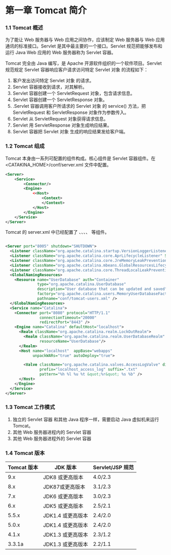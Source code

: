 # 第一章 Tomcat 简介

### 1.1 Tomcat 概述

为了能让 Web 服务器与 Web 应用之间协作，应该制定 Web 服务器与 Web 应用通讯的标准接口。Servlet 是其中最主要的一个接口。Servlet 规范把能够发布和运行 Java Web 应用的 Web 服务器称为 Servlet 容器。

Tomcat 完全由 Java 编写，是 Apache 开源软件组织的一个软件项目。Servlet 规范规定 Servlet 容器响应客户请求访问特定 Servlet 对象 的流程如下：
1. 客户发出访问特定 Servlet 对象 的请求。
2. Servlet 容器接收到请求，对其解析。
3. Servlet 容器创建一个 ServletRequest 对象，包含请求信息。
4. Servlet 容器创建一个 ServletResponse 对象。
5. .Servlet 容器调用客户所请求的 Servlet 对象 的 service() 方法，把 ServletRequest 和 ServletResponse 对象作为参数传入。
6. Servlet 从 ServletRequest 对象获得请求信息。
7. Servlet 用 ServletResponse 对象生成响应结果。
8. Servlet 容器把 Servlet 对象 生成的响应结果发给客户端。

### 1.2 Tomcat 组成

Tomcat 本身由一系列可配置的组件构成。核心组件是 Servlet 容器组件。在<CATAKINA_HOME>/conf/server.xml 文件中配置。
```xml
<Server>
	<Service>
		<Connector/>
		<Engine>
			<<Host>
				<Context>
				</Context>
			</Host>
		</Engine>
	</Service>
</Server>
```
Tomcat 的 server.xml 中已经配置了 <Server>、<Service>、<Connector>、<Engine>、<Host> 等组件。
```xml

<Server port="8005" shutdown="SHUTDOWN">
  <Listener className="org.apache.catalina.startup.VersionLoggerListener" />
  <Listener className="org.apache.catalina.core.AprLifecycleListener" SSLEngine="on" />
  <Listener className="org.apache.catalina.core.JreMemoryLeakPreventionListener" />
  <Listener className="org.apache.catalina.mbeans.GlobalResourcesLifecycleListener" />
  <Listener className="org.apache.catalina.core.ThreadLocalLeakPreventionListener" />
  <GlobalNamingResources>
    <Resource name="UserDatabase" auth="Container"
              type="org.apache.catalina.UserDatabase"
              description="User database that can be updated and saved"
              factory="org.apache.catalina.users.MemoryUserDatabaseFactory"
              pathname="conf/tomcat-users.xml" />
  </GlobalNamingResources>
  <Service name="Catalina">
    <Connector port="8080" protocol="HTTP/1.1"
               connectionTimeout="20000"
               redirectPort="8443" />
    <Engine name="Catalina" defaultHost="localhost">
      <Realm className="org.apache.catalina.realm.LockOutRealm">
        <Realm className="org.apache.catalina.realm.UserDatabaseRealm"
               resourceName="UserDatabase"/>
      </Realm>
      <Host name="localhost"  appBase="webapps"
            unpackWARs="true" autoDeploy="true">

        <Valve className="org.apache.catalina.valves.AccessLogValve" directory="logs"
               prefix="localhost_access_log" suffix=".txt"
               pattern="%h %l %u %t &quot;%r&quot; %s %b" />
      </Host>
    </Engine>
  </Service>
</Server>

```

### 1.3 Tomcat 工作模式

1. 独立的 Servlet 容器
    和其他 Java 程序一样，需要启动 Java 虚拟机来运行 Tomcat。
2. 其他 Web 服务器进程内的 Servlet 容器
3. 其他 Web 服务器进程外的 Servlet 容器

### 1.4 Tomcat 版本

| Tomcat 版本 | JDK 版本          | Servlet/JSP 规范 |
| ----------- | ----------------- | ---------------- |
| 9.x         | JDK8 或更高版本   | 4.0/2.3          |
| 8.x         | JDK87或更高版本   | 3.1/2.3          |
| 7.x         | JDK6 或更高版本   | 3.0/2.3          |
| 6.x         | JDK5 或更高版本   | 2.5/2.1          |
| 5.5.x       | JDK1.4 或更高版本 | 2.4/2.0          |
| 5.0.x       | JDK1.4 或更高版本 | 2.4/2.0          |
| 4.1.x       | JDK1.3 或更高版本 | 2.3/1.2          |
| 3.3.1a      | JDK1.3 或更高版本 | 2.2/1.1          |


